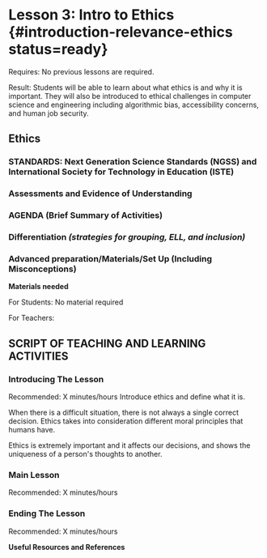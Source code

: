 # Lesson 3: Intro to Ethics {#introduction-relevance-ethics status=ready}

<div class='requirements' markdown='1'>

Requires: No previous lessons are required.

Result: Students will be able to learn about what ethics is and why it is important. They will also be introduced to ethical challenges in computer science and engineering including algorithmic bias, accessibility concerns, and human job security. 

</div>

## Ethics


### STANDARDS: Next Generation Science Standards (NGSS) and International Society for Technology in Education (ISTE)



### Assessments and Evidence of Understanding


### AGENDA (Brief Summary of Activities)


### Differentiation _(strategies for grouping, ELL, and inclusion)_


### Advanced preparation/Materials/Set Up (Including Misconceptions)

**Materials needed**

For Students: No material required

For Teachers:


## SCRIPT OF TEACHING AND LEARNING ACTIVITIES


### Introducing The Lesson

Recommended: X minutes/hours
Introduce ethics and define what it is. 

When there is a difficult situation, there is not always a single correct decision. Ethics takes into consideration different moral principles that humans have. 

Ethics is extremely important and it affects our decisions, and shows the uniqueness of a person's thoughts to another.

### Main Lesson
Recommended: X minutes/hours


### Ending The Lesson

Recommended: X minutes/hours


**Useful Resources and References**

